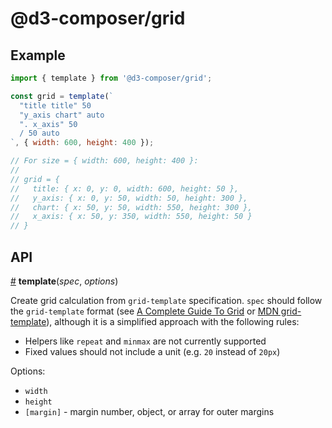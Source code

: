# @d3-composer/grid

## Example

```js
import { template } from '@d3-composer/grid';

const grid = template(`
  "title title" 50
  "y_axis chart" auto
  ". x_axis" 50
  / 50 auto
`, { width: 600, height: 400 });

// For size = { width: 600, height: 400 }:
//
// grid = {
//   title: { x: 0, y: 0, width: 600, height: 50 },
//   y_axis: { x: 0, y: 50, width: 50, height: 300 },
//   chart: { x: 50, y: 50, width: 550, height: 300 },
//   x_axis: { x: 50, y: 350, width: 550, height: 50 }
// }
```

## API

<a href="#template" name="template">#</a> <b>template</b>(<i>spec</i>, <i>options</i>)

Create grid calculation from `grid-template` specification. `spec` should follow the `grid-template` format (see [A Complete Guide To Grid](https://css-tricks.com/snippets/css/complete-guide-grid/#article-header-id-15) or [MDN grid-template](https://developer.mozilla.org/en-US/docs/Web/CSS/grid-template)), although it is a simplified approach with the following rules:

- Helpers like `repeat` and `minmax` are not currently supported
- Fixed values should not include a unit (e.g. `20` instead of `20px`)

Options:

- `width`
- `height`
- `[margin]` - margin number, object, or array for outer margins
